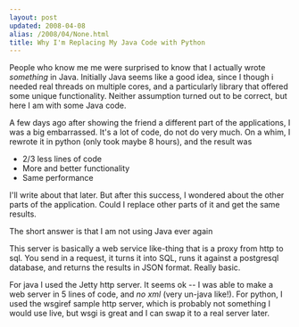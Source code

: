 ```yaml
---
layout: post
updated: 2008-04-08
alias: /2008/04/None.html
title: Why I'm Replacing My Java Code with Python
---
```

<p>
People who know me me were surprised to know that I actually wrote <i>something</i> in Java.  Initially Java seems like a good idea, since I though i needed real threads on multiple cores, and a particularly library that offered some unique functionality.  Neither assumption turned out to be correct, but  here I am  with some Java code. 
</p>


<p>A few days ago after showing the friend a different part of the applications, I was a big embarrassed.  It's a lot of code, do not do very much.  On a whim, I rewrote it in python (only took maybe 8 hours), and the result was</p>
<ul>
<li> 2/3 less lines of code</li>
<li> More and better functionality</li>
<li> Same performance</li>
</ul>

<p>I'll write about that later.  But after this success, I wondered about the other parts of the application.  Could I replace other parts of it and get the same results.</p>

<p>The short answer is that I am not using Java ever again</p>

<p>This server is  basically a web service like-thing that is a proxy from http to sql.  You send in a request, it turns it into SQL, runs it against a postgresql database, and returns the results in JSON format.  Really basic.</p>

<p>For java I used the Jetty http server.  It seems ok -- I was able to make a web server in 5 lines of code, and <i>no xml</i> (very un-java like!).    For python, I used the wsgiref sample http server, which is probably not something I would use live, but wsgi is great and I can swap it to a real server later.</p>



